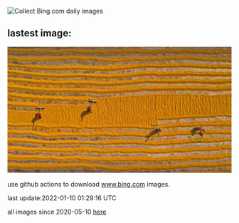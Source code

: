 ![Collect Bing.com daily images](https://github.com/counter2015/bing-daily-images/workflows/Collect%20Bing.com%20daily%20images/badge.svg)
## lastest image:
![](images/RiceBangladesh.jpg)

use github actions to download www.bing.com images.

last update:2022-01-10 01:29:16 UTC

all images since 2020-05-10 [here](https://github.com/counter2015/bing-daily-images/tree/master/images) 
